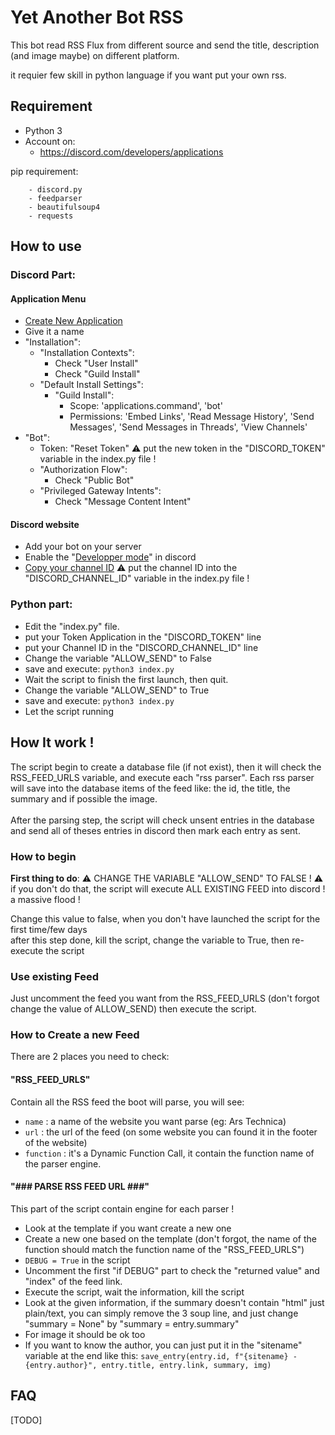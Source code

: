 # Yet Another Bot RSS

This bot read RSS Flux from different source and send the title, description (and image maybe) on different platform.

it requier few skill in python language if you want put your own rss.

## Requirement

- Python 3
- Account on:
    - https://discord.com/developers/applications

pip requirement:
```
    - discord.py
    - feedparser
    - beautifulsoup4
    - requests
```



## How to use

### Discord Part:
#### Application Menu
- [Create New Application](https://discord.com/developers/applications?new_application=true)
- Give it a name
- "Installation":
    - "Installation Contexts":
        - Check "User Install"
        - Check "Guild Install"
    - "Default Install Settings":
        - "Guild Install":
            - Scope: 'applications.command', 'bot'
            - Permissions: 'Embed Links', 'Read Message History', 'Send Messages', 'Send Messages in Threads', 'View Channels'
- "Bot":
    - Token: "Reset Token" :warning: put the new token in the "DISCORD_TOKEN" variable in the index.py file !
    - "Authorization Flow":
        - Check "Public Bot"
    - "Privileged Gateway Intents":
        - Check "Message Content Intent"

#### Discord website
- Add your bot on your server
- Enable the "[Developper mode](https://support.discord.com/hc/en-us/articles/206346498-Where-can-I-find-my-User-Server-Message-ID)" in discord
- [Copy your channel ID](https://support.discord.com/hc/en-us/articles/206346498-Where-can-I-find-my-User-Server-Message-ID) :warning: put the channel ID into the "DISCORD_CHANNEL_ID" variable in the index.py file !

### Python part:
- Edit the "index.py" file.
- put your Token Application in the "DISCORD_TOKEN" line
- put your Channel ID in the "DISCORD_CHANNEL_ID" line
- Change the variable "ALLOW_SEND" to False
- save and execute: `python3 index.py`
- Wait the script to finish the first launch, then quit.
- Change the variable "ALLOW_SEND" to True
- save and execute: `python3 index.py`
- Let the script running


## How It work !
The script begin to create a database file (if not exist), then it will check the RSS_FEED_URLS variable, and execute each "rss parser". Each rss parser will save into the database items of the feed like: the id, the title, the summary and if possible the image.
<br/><br/>
After the parsing step, the script will check unsent entries in the database and send all of theses entries in discord then mark each entry as sent.

### How to begin
**First thing to do**: :warning: CHANGE THE VARIABLE "ALLOW_SEND" TO FALSE ! :warning:
<br/> if you don't do that, the script will execute ALL EXISTING FEED into discord ! a massive flood !

Change this value to false, when you don't have launched the script for the first time/few days
<br/> after this step done, kill the script, change the variable to True, then re-execute the script

### Use existing Feed
Just uncomment the feed you want from the RSS_FEED_URLS (don't forgot change the value of ALLOW_SEND) then execute the script.


### How to Create a new Feed
There are 2 places you need to check:

#### __"RSS_FEED_URLS"__
Contain all the RSS feed the boot will parse, you will see:
 - `name` : a name of the website you want parse (eg: Ars Technica)
 - `url` : the url of the feed (on some website you can found it in the footer of the website)
 - `function` : it's a Dynamic Function Call, it contain the function name of the parser engine.


#### __"### PARSE RSS FEED URL ###"__
This part of the script contain engine for each parser !
 - Look at the template if you want create a new one
 - Create a new one based on the template (don't forgot, the name of the function should match the function name of the "RSS_FEED_URLS")
 - `DEBUG = True` in the script
 - Uncomment the first "if DEBUG" part to check the "returned value" and "index" of the feed link.
 - Execute the script, wait the information, kill the script
 - Look at the given information, if the summary doesn't contain "html" just plain/text, you can simply remove the 3 soup line, and just change "summary = None" by "summary = entry.summary"
 - For image it should be ok too
 - If you want to know the author, you can just put it in the "sitename" variable at the end like this: `save_entry(entry.id, f"{sitename} - {entry.author}", entry.title, entry.link, summary, img)` 


## FAQ
[TODO]

